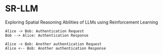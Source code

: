 # SR-LLM
Exploring Spatial Reasoning Abilities of LLMs using Reinforcement Learning

```plantuml
Alice -> Bob: Authentication Request
Bob --> Alice: Authentication Response
   
Alice -> Bob: Another authentication Request
Alice <-- Bob: Another authentication Response
```
